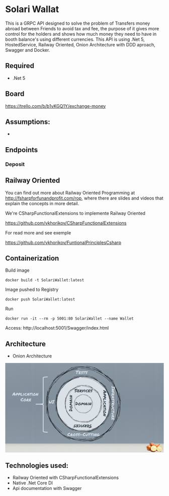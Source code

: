 # Solari Wallat

This is a GRPC API designed to solve the problem of Transfers money abroad between Friends to avoid tax and fee, the purpose of it gives more control for the holders and shows how much money they need to have in booth balance's using different currencies. This API is using .Net 5, HostedService, Railway Oriented, Onion Architecture with DDD aproach,  Swagger and Docker.


## Required
- .Net 5

## Board

https://trello.com/b/b1vKGQ1Y/exchange-money

## Assumptions:

- 

## Endpoints
### Deposit



## Railway Oriented

You can find out more about Railway Oriented Programming at http://fsharpforfunandprofit.com/rop, where there are slides and videos that explain the concepts in more detail.

We're CSharpFunctionalExtensions to implemente Railway Oriented

https://github.com/vkhorikov/CSharpFunctionalExtensions

For read more and see exemple

https://github.com/vkhorikov/FuntionalPrinciplesCsharp



## Containerization

Build image 

```
docker build -t SolariWallet:latest
```

Image pushed to Registry

```
docker push SolariWallet:latest
```

Run

```
docker run -it --rm -p 5001:80 SolariWallet --name Wallet
```
Access: http://localhost:5001/Swagger/index.html

## Architecture
- Onion Architecture

<p align="center">
<img src="docs/onion-architecture.jpg" width="800" align="center">
</p>

## Technologies used:

- Railway Oriented with CSharpFunctionalExtensions
- Native .Net Core DI
- Api documentation with Swagger
